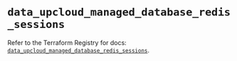 # `data_upcloud_managed_database_redis_sessions`

Refer to the Terraform Registry for docs: [`data_upcloud_managed_database_redis_sessions`](https://registry.terraform.io/providers/upcloudltd/upcloud/5.12.0/docs/data-sources/managed_database_redis_sessions).
